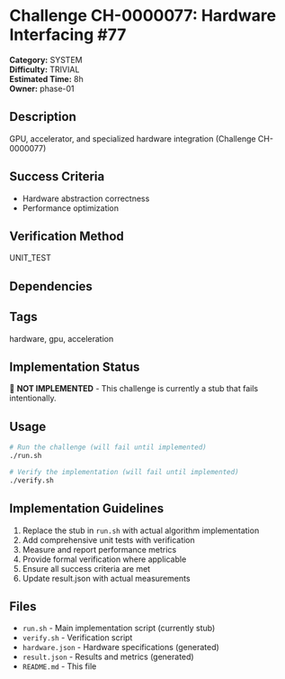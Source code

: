 # Challenge CH-0000077: Hardware Interfacing #77

**Category:** SYSTEM  
**Difficulty:** TRIVIAL  
**Estimated Time:** 8h  
**Owner:** phase-01  

## Description

GPU, accelerator, and specialized hardware integration (Challenge CH-0000077)

## Success Criteria

- Hardware abstraction correctness
- Performance optimization

## Verification Method

UNIT_TEST

## Dependencies



## Tags

hardware, gpu, acceleration

## Implementation Status

🚧 **NOT IMPLEMENTED** - This challenge is currently a stub that fails intentionally.

## Usage

```bash
# Run the challenge (will fail until implemented)
./run.sh

# Verify the implementation (will fail until implemented) 
./verify.sh
```

## Implementation Guidelines

1. Replace the stub in `run.sh` with actual algorithm implementation
2. Add comprehensive unit tests with verification
3. Measure and report performance metrics
4. Provide formal verification where applicable
5. Ensure all success criteria are met
6. Update result.json with actual measurements

## Files

- `run.sh` - Main implementation script (currently stub)
- `verify.sh` - Verification script
- `hardware.json` - Hardware specifications (generated)
- `result.json` - Results and metrics (generated)
- `README.md` - This file
